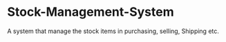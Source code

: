 # Stock-Management-System
A system that manage the stock items in purchasing, selling, Shipping etc.
